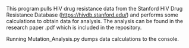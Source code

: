 
This program pulls HIV drug resistance data from the Stanford HIV Drug Resistance Database (https://hivdb.stanford.edu/) and performs some calculations to obtain data for analysis. The analysis can be found in the research paper .pdf which is included in the repository.

Running Mutation_Analysis.py dumps data calculations to the console. 
